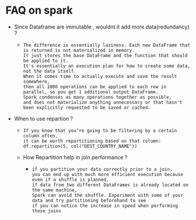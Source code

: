 # FAQ on spark
 * Since Dataframe are immutable , wouldnt it add more data(redundancy) ?
   * ```
     The difference is essentially laziness. Each new DataFrame that is returned is not materialized in memory. 
     It just stores the base DataFrame and the function that should be applied to it. 
     It's essentially an execution plan for how to create some data, not the data itself.
     When it comes time to actually execute and save the result somewhere, 
     then all 1000 operations can be applied to each row in parallel, so you get 1 additional output DataFrame. 
     Spark condenses as many operations together as possible, 
     and does not materialize anything unnecessary or that hasn't been explicitly requested to be saved or cached. 
     ```
 * When to use repartion ?
   * ``` 
     If you know that you’re going to be filtering by a certain column often, 
     it can be worth repartitioning based on that column: 
     df.repartition(5, col("DEST_COUNTRY_NAME"))
     ```
   * How Repartition help in join performance ?
     * ``` 
       if you partition your data correctly prior to a join, 
       you can end up with much more efficient execution because even if a shuffle is planned, 
       if data from two different DataFrames is already located on the same machine, 
       Spark can avoid the shuffle. Experiment with some of your data and try partitioning beforehand to see 
       if you can notice the increase in speed when performing those joins
       ```
